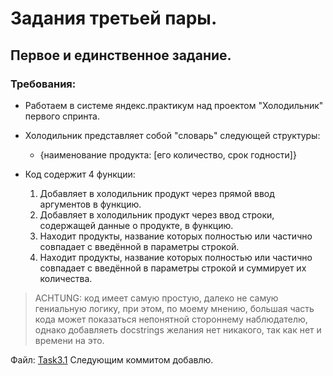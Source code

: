 # Задания третьей пары.
## Первое и единственное задание.
### Требования:
- Работаем в системе яндекс.практикум над проектом "Холодильник" первого спринта.

- Холодильник представляет собой "словарь" следующей структуры:
  - {наименование продукта: [его количество, срок годности]} 

- Код содержит 4 функции:
  1. Добавляет в холодильник продукт через прямой ввод аргументов в функцию.
  2. Добавляет в холодильник продукт через ввод строки, содержащей данные о продукте, в функцию.
  3. Находит продукты, название которых полностью или частично совпадает с введённой в параметры строкой.
  4. Находит продукты, название которых полностью или частично совпадает с введённой в параметры строкой и суммирует их количества.

> ACHTUNG: код имеет самую простую, далеко не самую гениальную логику, при этом, по моему мнению, большая часть кода может показаться непонятной стороннему наблюдателю,
> однако добавляеть docstrings желания нет никакого, так как нет и времени на это.

Файл: [Task3.1]() Следующим коммитом добавлю.
